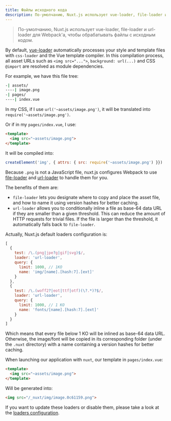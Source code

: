 ```yaml
---
title: Файлы исходного кода
description: По-умолчанию, Nuxt.js использует vue-loader, file-loader и url-loader для Webpack'а, чтобы обрабатывать файлы с исходным кодом.
---
```


> По-умолчанию, Nuxt.js использует vue-loader, file-loader и url-loader для Webpack'а, чтобы обрабатывать файлы с исходным кодом.

By default, [vue-loader](http://vue-loader.vuejs.org/en/) automatically processes your style and template files with `css-loader` and the Vue template compiler. In this compilation process, all asset URLs such as `<img src="...">`, `background: url(...)` and CSS `@import` are resolved as module dependencies.

For example, we have this file tree:

```bash
-| assets/
----| image.png
-| pages/
----| index.vue
```

In my CSS, if I use `url('~assets/image.png')`, it will be translated into `require('~assets/image.png')`.

Or if in my `pages/index.vue`, I use:
```html
<template>
  <img src="~assets/image.png">
</template>
```

It will be compiled into:

```js
createElement('img', { attrs: { src: require('~assets/image.png') }})
```

Because `.png` is not a JavaScript file, nuxt.js configures Webpack to use [file-loader](https://github.com/webpack/file-loader) and [url-loader](https://github.com/webpack/url-loader) to handle them for you.

The benefits of them are:
- `file-loader` lets you designate where to copy and place the asset file, and how to name it using version hashes for better caching.
- `url-loader` allows you to conditionally inline a file as base-64 data URL if they are smaller than a given threshold. This can reduce the amount of HTTP requests for trivial files. If the file is larger than the threshold, it automatically falls back to `file-loader`.

Actually, Nuxt.js default loaders configuration is:

```js
[
  {
    test: /\.(png|jpe?g|gif|svg)$/,
    loader: 'url-loader',
    query: {
      limit: 1000, // 1KO
      name: 'img/[name].[hash:7].[ext]'
    }
  },
  {
    test: /\.(woff2?|eot|ttf|otf)(\?.*)?$/,
    loader: 'url-loader',
    query: {
      limit: 1000, // 1 KO
      name: 'fonts/[name].[hash:7].[ext]'
    }
  }
]
```

Which means that every file below 1 KO will be inlined as base-64 data URL. Otherwise, the image/font will be copied in its corresponding folder (under the `.nuxt` directory) with a name containing a version hashes for better caching.

When launching our application with `nuxt`, our template in `pages/index.vue`:

```html
<template>
  <img src="~assets/image.png">
</template>
```

Will be generated into:
```html
<img src="/_nuxt/img/image.0c61159.png">
```

If you want to update these loaders or disable them, please take a look at the [loaders configuration](/api/configuration-build).
